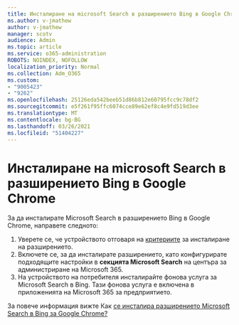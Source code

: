 ```yaml
---
title: Инсталиране на microsoft Search в разширението Bing в Google Chrome
ms.author: v-jmathew
author: v-jmathew
manager: scotv
audience: Admin
ms.topic: article
ms.service: o365-administration
ROBOTS: NOINDEX, NOFOLLOW
localization_priority: Normal
ms.collection: Adm_O365
ms.custom:
- "9005423"
- "9262"
ms.openlocfilehash: 25126eda542beeb51d86b812e60795fcc9c78df2
ms.sourcegitcommit: e5f261f95ffc6074cce89e62ef8c4e9fd519d3ee
ms.translationtype: MT
ms.contentlocale: bg-BG
ms.lasthandoff: 03/26/2021
ms.locfileid: "51404227"
---
```

# <a name="install-the-microsoft-search-in-bing-extension-in-google-chrome"></a>Инсталиране на microsoft Search в разширението Bing в Google Chrome

За да инсталирате Microsoft Search в разширението Bing в Google Chrome, направете следното:

1. Уверете се, че устройството отговаря на [критериите](https://go.microsoft.com/fwlink/?linkid=2152236) за инсталиране на разширението.
2. Включете се, за да инсталирате разширението, като конфигурирате подходящите настройки в **секцията Microsoft Search** на центъра за администриране на Microsoft 365.
3. На устройството на потребителя инсталирайте фонова услуга за Microsoft Search в Bing. Тази фонова услуга е включена в приложенията на Microsoft 365 за предприятието.

За повече информация вижте Как [се инсталира разширението Microsoft Search в Bing за Google Chrome?](https://go.microsoft.com/fwlink/?linkid=2150992)

